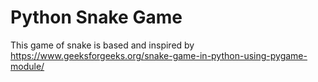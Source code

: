 # Python Snake Game

This game of snake is based and inspired by https://www.geeksforgeeks.org/snake-game-in-python-using-pygame-module/
